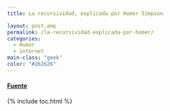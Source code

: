 ```yaml
---
title: La recursividad, explicada por Homer Simpson

layout: post.amp
permalink: /la-recursividad-explicada-por-homer/
categories:
  - Humor
  - internet
main-class: "geek"
color: "#262626"
---
```

<div class="separator" style="clear: both; text-align: center;">
<a href="/assets/img/2012/04/tumblr_ld50v7q6tn1qabw68o1_4001.gif" imageanchor="1" style="margin-left: 1em; margin-right: 1em;"><amp-img on="tap:lightbox1" role="button" tabindex="0" layout="responsive"  height="240px" src="/assets/img/2012/04/tumblr_ld50v7q6tn1qabw68o1_4001.gif" width="320px" /></a>
</div>



#### <a href="https://plus.google.com/118038952320880179394/posts/6DB9jgDZU4Q" target="_blank">Fuente</a>



{% include toc.html %}
